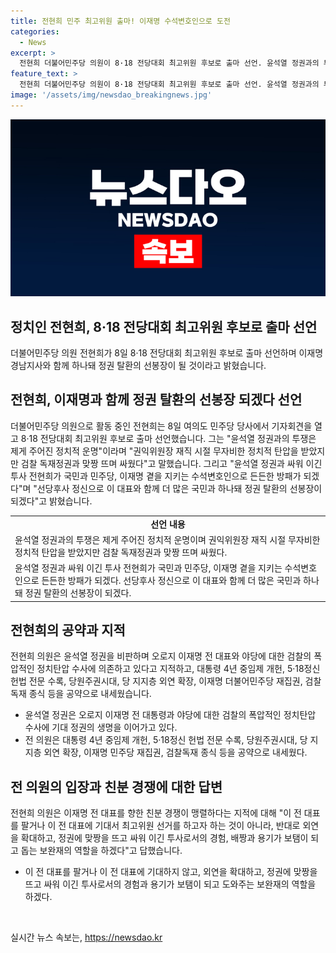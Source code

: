 ```yaml
---
title: 전현희 민주 최고위원 출마! 이재명 수석변호인으로 도전
categories:
  - News
excerpt: >
  전현희 더불어민주당 의원이 8·18 전당대회 최고위원 후보로 출마 선언. 윤석열 정권과의 투쟁을 강조하며 이재명과 더불어 정권 탈환을 선언하고, 국가 위기 극복을 촉구했다. 이를 위해 대통령 4년 중임제 개헌, 당원주권시대, 이재명 민주당 재집권 등의 공약을 내세웠다. 이 전 대표를 향한 친분 경쟁에 대해 반박하며 이전 대표를 팔거나 기대하는 것이 아닌 정권과 맞짱 뜨며 싸운 경험과 용기를 보탬으로 외연을 확장하고 돕는 역할을 할 것이라고 밝혔다.
feature_text: >
  전현희 더불어민주당 의원이 8·18 전당대회 최고위원 후보로 출마 선언. 윤석열 정권과의 투쟁을 강조하며 이재명과 더불어 정권 탈환을 선언하고, 국가 위기 극복을 촉구했다. 이를 위해 대통령 4년 중임제 개헌, 당원주권시대, 이재명 민주당 재집권 등의 공약을 내세웠다. 이 전 대표를 향한 친분 경쟁에 대해 반박하며 이전 대표를 팔거나 기대하는 것이 아닌 정권과 맞짱 뜨며 싸운 경험과 용기를 보탬으로 외연을 확장하고 돕는 역할을 할 것이라고 밝혔다.
image: '/assets/img/newsdao_breakingnews.jpg'
---
```


<p><img src="/assets/img/newsdao_breakingnews.jpg" alt="implanttips 속보" /></p>

<h2>정치인 전현희, 8·18 전당대회 최고위원 후보로 출마 선언</h2>

<p data-ke-size="size16">더불어민주당 의원 전현희가 8일 8·18 전당대회 최고위원 후보로 출마 선언하며 이재명 경남지사와 함께 하나돼 정권 탈환의 선봉장이 될 것이라고 밝혔습니다. </p>

<h2 data-ke-size="size26">전현희, 이재명과 함께 정권 탈환의 선봉장 되겠다 선언</h2>

<p data-ke-size="size16">더불어민주당 의원으로 활동 중인 전현희는 8일 여의도 민주당 당사에서 기자회견을 열고 8·18 전당대회 최고위원 후보로 출마 선언했습니다. 그는 "윤석열 정권과의 투쟁은 제게 주어진 정치적 운명"이라며 "권익위원장 재직 시절 무자비한 정치적 탄압을 받았지만 검찰 독재정권과 맞짱 뜨며 싸웠다"고 말했습니다. 그리고 "윤석열 정권과 싸워 이긴 투사 전현희가 국민과 민주당, 이재명 곁을 지키는 수석변호인으로 든든한 방패가 되겠다"며 "선당후사 정신으로 이 대표와 함께 더 많은 국민과 하나돼 정권 탈환의 선봉장이 되겠다"고 밝혔습니다.</p>

<table>
  <tr>
    <td style="text-align: center; height: 17px;"><b>선언 내용</b></td>
  </tr>
  <tr>
    <td>윤석열 정권과의 투쟁은 제게 주어진 정치적 운명이며 권익위원장 재직 시절 무자비한 정치적 탄압을 받았지만 검찰 독재정권과 맞짱 뜨며 싸웠다.</td>
  </tr>
  <tr>
    <td>윤석열 정권과 싸워 이긴 투사 전현희가 국민과 민주당, 이재명 곁을 지키는 수석변호인으로 든든한 방패가 되겠다. 선당후사 정신으로 이 대표와 함께 더 많은 국민과 하나돼 정권 탈환의 선봉장이 되겠다.</td>
  </tr>
</table>

<h2 data-ke-size="size26">전현희의 공약과 지적</h2>

<p data-ke-size="size16">전현희 의원은 윤석열 정권을 비판하며 오로지 이재명 전 대표와 야당에 대한 검찰의 폭압적인 정치탄압 수사에 의존하고 있다고 지적하고, 대통령 4년 중임제 개헌, 5·18정신 헌법 전문 수록, 당원주권시대, 당 지지층 외연 확장, 이재명 더불어민주당 재집권, 검찰독재 종식 등을 공약으로 내세웠습니다.</p>

<ul>
  <li>윤석열 정권은 오로지 이재명 전 대통령과 야당에 대한 검찰의 폭압적인 정치탄압 수사에 기대 정권의 생명을 이어가고 있다.</li>
  <li>전 의원은 대통령 4년 중임제 개헌, 5·18정신 헌법 전문 수록, 당원주권시대, 당 지지층 외연 확장, 이재명 민주당 재집권, 검찰독재 종식 등을 공약으로 내세웠다.</li>
</ul>

<h2 data-ke-size="size26">전 의원의 입장과 친분 경쟁에 대한 답변</h2>

<p data-ke-size="size16">전현희 의원은 이재명 전 대표를 향한 친분 경쟁이 맹렬하다는 지적에 대해 "이 전 대표를 팔거나 이 전 대표에 기대서 최고위원 선거를 하고자 하는 것이 아니라, 반대로 외연을 확대하고, 정권에 맞짱을 뜨고 싸워 이긴 투사로서의 경험, 배짱과 용기가 보탬이 되고 돕는 보완재의 역할을 하겠다"고 답했습니다.</p>

<ul>
  <li>이 전 대표를 팔거나 이 전 대표에 기대하지 않고, 외연을 확대하고, 정권에 맞짱을 뜨고 싸워 이긴 투사로서의 경험과 용기가 보탬이 되고 도와주는 보완재의 역할을 하겠다.</li>
</ul>

<p data-ke-size="size16">&nbsp;</p>
실시간 뉴스 속보는, <a href="https://newsdao.kr" rel="dofollow">https://newsdao.kr</a>



